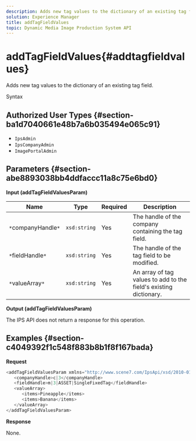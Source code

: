 ```yaml
---
description: Adds new tag values to the dictionary of an existing tag field.
solution: Experience Manager
title: addTagFieldValues
topic: Dynamic Media Image Production System API
---
```


# addTagFieldValues{#addtagfieldvalues}

Adds new tag values to the dictionary of an existing tag field.

 Syntax 

## Authorized User Types {#section-ba1d7040661e48b7a6b035494e065c91}

* `IpsAdmin` 
* `IpsCompanyAdmin` 
* `ImagePortalAdmin`

## Parameters {#section-abe8893038bb4ddfaccc11a8c75e6bd0}

**Input (addTagFieldValuesParam)** 

|  Name  | Type  | Required  | Description  |
|---|---|---|---|
|  `*`companyHandle`*`  | `xsd:string`  | Yes  | The handle of the company containing the tag field.  |
|  `*`fieldHandle`*`  | `xsd:string`  | Yes  | The handle of the tag field to be modified.  |
|  `*`valueArray`*`  | `xsd:string`  | Yes  | An array of tag values to add to the field's existing dictionary.  |

**Output (addTagFieldValuesParam)**

The IPS API does not return a response for this operation.

## Examples {#section-c4049392f1c548f883b8b1f8f167bada}

**Request** 

```java
<addTagFieldValuesParam xmlns="http://www.scene7.com/IpsApi/xsd/2010-01-31">
   <companyHandle>c|3</companyHandle>
   <fieldHandle>m|3|ASSET|SingleFixedTag</fieldHandle>
   <valueArray>
      <items>Pineapple</items>
      <items>Banana</items>
   </valueArray>
</addTagFieldValuesParam>
```

**Response**

None. 

